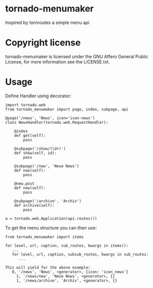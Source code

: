 tornado-menumaker
=================

Inspired by tornroutes a simple menu api

Copyright license
=================

tornado-menumaker is licensed under the GNU Affero General Public License, for more information see the LICENSE.txt.

Usage
=====

Define Handler using decorator:

    import tornado.web
    from tornado_menumaker import page, index, subpage, api

    @page('/news', 'News', icon='icon-news')
    class NewsHandler(tornado.web.RequestHandler):

        @index
        def get(self):
            pass

        @subpage('/show/(\d+)')
        def show(self, id):
            pass

        @subpage('/new', 'Neue News')
        def new(self):
            pass

        @new.post
        def new(self):
            pass

        @subpage('/archive', 'Archiv')
        def archive(self):
            pass

    a = tornado.web.Application(api.routes())

To get the menu structure you can then use:

    from tornado_menumaker import items

    for level, url, caption, sub_routes, kwargs in items():
       ...
       for level, url, caption, subsub_routes, kwargs in sub_routes:
          ...

    This will yield for the above example:
       0, '/news', 'News', <generator>, {icon: 'icon_news'}
         1, '/news/new', 'Neue News', <generator>, {}
         1, '/news/archive', 'Archiv', <generator>, {}







